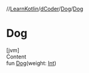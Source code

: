 //[LearnKotlin](../../index.md)/[dCoder](../index.md)/[Dog](index.md)/[Dog](-dog.md)



# Dog  
[jvm]  
Content  
fun [Dog](-dog.md)(weight: [Int](https://kotlinlang.org/api/latest/jvm/stdlib/kotlin/-int/index.html))  



